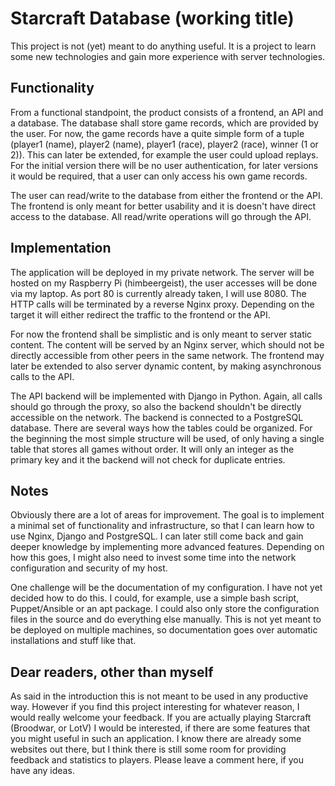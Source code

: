 # Starcraft Database (working title)

This project is not (yet) meant to do anything useful. It is a project to
learn some new technologies and gain more experience with server
technologies.

## Functionality

From a functional standpoint, the product consists of a frontend, an API and
a database. The database shall store game records, which are provided by the
user. For now, the game records have a quite simple form of a tuple
(player1 (name), player2 (name), player1 (race), player2 (race), winner
(1 or 2)). This can later be extended, for example the user could upload
replays. For the initial version there will be no user authentication, for
later versions it would be required, that a user can only access his own
game records.

The user can read/write to the database from either the frontend or the
API. The frontend is only meant for better usability and it is doesn't have
direct access to the database. All read/write operations will go through the
API.

## Implementation

The application will be deployed in my private network. The server will be
hosted on my Raspberry Pi (himbeergeist), the user accesses will be done via
my laptop. As port 80 is currently already taken, I will use 8080.
The HTTP calls will be terminated by a reverse Nginx proxy. Depending on the
target it will either redirect the traffic to the frontend or the API.

For now the frontend shall be simplistic and is only meant to server static
content. The content will be served by an Nginx server, which should not be
directly accessible from other peers in the same network. The frontend may
later be extended to also server dynamic content, by making asynchronous calls
to the API.

The API backend will be implemented with Django in Python. Again, all calls
should go through the proxy, so also the backend shouldn't be directly
accessible on the network. The backend is connected to a PostgreSQL
database. There are several ways how the tables could be organized. For the
beginning the most simple structure will be used, of only having a single table
that stores all games without order. It will only an integer as the primary
key and it the backend will not check for duplicate entries.

## Notes

Obviously there are a lot of areas for improvement. The goal is to implement
a minimal set of functionality and infrastructure, so that I can learn how
to use Nginx, Django and PostgreSQL. I can later still come back and gain
deeper knowledge by implementing more advanced features. Depending on how
this goes, I might also need to invest some time into the network configuration
and security of my host.

One challenge will be the documentation of my configuration. I have not yet
decided how to do this. I could, for example, use a simple bash script,
Puppet/Ansible or an apt package. I could also only store the configuration
files in the source and do everything else manually. This is not yet meant
to be deployed on multiple machines, so documentation goes over
automatic installations and stuff like that.

## Dear readers, other than myself

As said in the introduction this is not meant to be used in any productive
way. However if you find this project interesting for whatever reason, I would
really welcome your feedback.
If you are actually playing Starcraft (Broodwar, or LotV) I would be
interested, if there are some features that you might useful in such an
application. I know there are already some websites out there, but I think
there is still some room for providing feedback and statistics to players.
Please leave a comment here, if you have any ideas.
